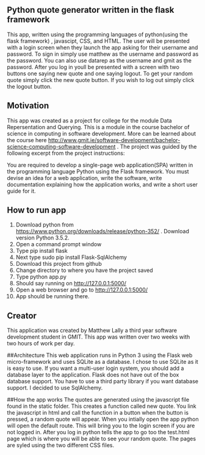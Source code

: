 ## Python quote generator written in the flask framework
This app, written using the programming languages of python(using the flask framework) , javascipt, CSS, and HTML. The user will be presented with a login screen when they launch the app asking for their username and password. To sign in simply use matthew as the username and password as the password. You can also use datarep as the username and gmit as the password. After you log in youll be presented with a screen with two buttons one saying new quote and one saying logout. To get your random quote simply click the new quote button. If you wish to log out simply click the logout button.

## Motivation
This app was created as a project for college for the module Data Repersentation and Querying. This is a module in the course bachelor of science in computing in software development. More can be learned about the course here http://www.gmit.ie/software-development/bachelor-science-computing-software-development . The project was guided by the following excerpt from the project instructions:

You are required to develop a single-page web application(SPA) written in the programming language Python using the Flask framework. You must devise an idea for a web application, write the software, write documentation explaining how the application works, and write a short user guide for it.

## How to run app
1. Download python from https://www.python.org/downloads/release/python-352/ . Download version Python 3.5.2.
2. Open a command prompt window
3. Type pip install flask
4. Next type  sudo pip install Flask-SqlAlchemy 
5. Download this project from github
6. Change directory to where you have the project saved
7. Type python app.py
8. Should say running on http://127.0.0.1:5000/
9. Open a web browser and go to http://127.0.0.1:5000/
10. App should be running there.

## Creator
This application was created by Matthew Lally a third year software development student in GMIT.  This app was written over two weeks with two hours of work per day.

##Architecture
This web application runs in Python 3 using the Flask web micro-framework and uses SQLite as a database. I  chose to use  SQLite as it is easy to use. If you want a multi-user login system, you should add a database layer to the application. Flask does not have out of the box database support. You have to use a third party library if you want database support. I decided to use SqlAlchemy.

##How the app works
The quotes are generated using the javascript file found in the static folder. This creates a function called new quote. You link the javascript in html and call the function in a button when the button is pressed, a random quote will appear. When you intially open the app python will open the default route. This will bring you to the login screen if you are not logged in. After you log in python tells the app to go too the test.html page which is where you will be able to see your random quote. The pages are syled using the two different CSS files.
